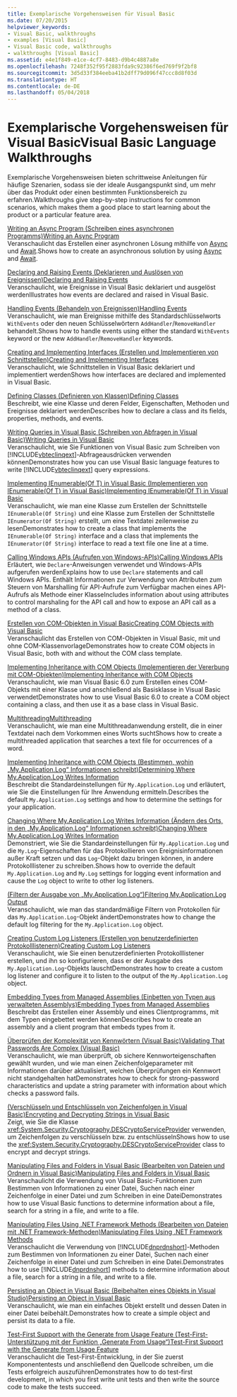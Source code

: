 ```yaml
---
title: Exemplarische Vorgehensweisen für Visual Basic
ms.date: 07/20/2015
helpviewer_keywords:
- Visual Basic, walkthroughs
- examples [Visual Basic]
- Visual Basic code, walkthroughs
- walkthroughs [Visual Basic]
ms.assetid: e4e1f849-e1ce-4cf7-8483-d9b4c4887a8e
ms.openlocfilehash: 7248f352f95f2883fda9c92386f6ed769f9f2bf8
ms.sourcegitcommit: 3d5d33f384eeba41b2dff79d096f47ccc8d8f03d
ms.translationtype: HT
ms.contentlocale: de-DE
ms.lasthandoff: 05/04/2018
---
```

# <a name="visual-basic-language-walkthroughs"></a><span data-ttu-id="bbe92-102">Exemplarische Vorgehensweisen für Visual Basic</span><span class="sxs-lookup"><span data-stu-id="bbe92-102">Visual Basic Language Walkthroughs</span></span>
<span data-ttu-id="bbe92-103">Exemplarische Vorgehensweisen bieten schrittweise Anleitungen für häufige Szenarien, sodass sie der ideale Ausgangspunkt sind, um mehr über das Produkt oder einen bestimmten Funktionsbereich zu erfahren.</span><span class="sxs-lookup"><span data-stu-id="bbe92-103">Walkthroughs give step-by-step instructions for common scenarios, which makes them a good place to start learning about the product or a particular feature area.</span></span>  
  
 [<span data-ttu-id="bbe92-104">Writing an Async Program (Schreiben eines asynchronen Programms)</span><span class="sxs-lookup"><span data-stu-id="bbe92-104">Writing an Async Program</span></span>](./programming-guide/concepts/async/walkthrough-accessing-the-web-by-using-async-and-await.md)  
 <span data-ttu-id="bbe92-105">Veranschaulicht das Erstellen einer asynchronen Lösung mithilfe von [Async](../visual-basic/language-reference/modifiers/async.md) und [Await](../visual-basic/language-reference/operators/await-operator.md).</span><span class="sxs-lookup"><span data-stu-id="bbe92-105">Shows how to create an asynchronous solution by using [Async](../visual-basic/language-reference/modifiers/async.md) and [Await](../visual-basic/language-reference/operators/await-operator.md).</span></span>  
  
 [<span data-ttu-id="bbe92-106">Declaring and Raising Events (Deklarieren und Auslösen von Ereignissen)</span><span class="sxs-lookup"><span data-stu-id="bbe92-106">Declaring and Raising Events</span></span>](../visual-basic/programming-guide/language-features/events/walkthrough-declaring-and-raising-events.md)  
 <span data-ttu-id="bbe92-107">Veranschaulicht, wie Ereignisse in Visual Basic deklariert und ausgelöst werden</span><span class="sxs-lookup"><span data-stu-id="bbe92-107">Illustrates how events are declared and raised in Visual Basic.</span></span>  
  
 [<span data-ttu-id="bbe92-108">Handling Events (Behandeln von Ereignissen)</span><span class="sxs-lookup"><span data-stu-id="bbe92-108">Handling Events</span></span>](../visual-basic/programming-guide/language-features/events/walkthrough-handling-events.md)  
 <span data-ttu-id="bbe92-109">Veranschaulicht, wie man Ereignisse mithilfe des Standardschlüsselworts `WithEvents` oder den neuen Schlüsselwörtern `AddHandler`/`RemoveHandler` behandelt.</span><span class="sxs-lookup"><span data-stu-id="bbe92-109">Shows how to handle events using either the standard `WithEvents` keyword or the new `AddHandler`/`RemoveHandler` keywords.</span></span>  
  
 [<span data-ttu-id="bbe92-110">Creating and Implementing Interfaces (Erstellen und Implementieren von Schnittstellen)</span><span class="sxs-lookup"><span data-stu-id="bbe92-110">Creating and Implementing Interfaces</span></span>](../visual-basic/programming-guide/language-features/interfaces/walkthrough-creating-and-implementing-interfaces.md)  
 <span data-ttu-id="bbe92-111">Veranschaulicht, wie Schnittstellen in Visual Basic deklariert und implementiert werden</span><span class="sxs-lookup"><span data-stu-id="bbe92-111">Shows how interfaces are declared and implemented in Visual Basic.</span></span>  
  
 [<span data-ttu-id="bbe92-112">Defining Classes (Definieren von Klassen)</span><span class="sxs-lookup"><span data-stu-id="bbe92-112">Defining Classes</span></span>](../visual-basic/programming-guide/language-features/objects-and-classes/walkthrough-defining-classes.md)  
 <span data-ttu-id="bbe92-113">Beschreibt, wie eine Klasse und deren Felder, Eigenschaften, Methoden und Ereignisse deklariert werden</span><span class="sxs-lookup"><span data-stu-id="bbe92-113">Describes how to declare a class and its fields, properties, methods, and events.</span></span>  
  
 [<span data-ttu-id="bbe92-114">Writing Queries in Visual Basic (Schreiben von Abfragen in Visual Basic)</span><span class="sxs-lookup"><span data-stu-id="bbe92-114">Writing Queries in Visual Basic</span></span>](../visual-basic/programming-guide/concepts/linq/walkthrough-writing-queries.md)  
 <span data-ttu-id="bbe92-115">Veranschaulicht, wie Sie Funktionen von Visual Basic zum Schreiben von [!INCLUDE[vbteclinqext](~/includes/vbteclinqext-md.md)]-Abfrageausdrücken verwenden können</span><span class="sxs-lookup"><span data-stu-id="bbe92-115">Demonstrates how you can use Visual Basic language features to write [!INCLUDE[vbteclinqext](~/includes/vbteclinqext-md.md)] query expressions.</span></span>  
  
 [<span data-ttu-id="bbe92-116">Implementing IEnumerable(Of T) in Visual Basic (Implementieren von IEnumerable(Of T) in Visual Basic)</span><span class="sxs-lookup"><span data-stu-id="bbe92-116">Implementing IEnumerable(Of T) in Visual Basic</span></span>](../visual-basic/programming-guide/language-features/control-flow/walkthrough-implementing-ienumerable-of-t.md)  
 <span data-ttu-id="bbe92-117">Veranschaulicht, wie man eine Klasse zum Erstellen der Schnittstelle `IEnumerable(Of String)` und eine Klasse zum Erstellen der Schnittstelle `IEnumerator(Of String)` erstellt, um eine Textdatei zeilenweise zu lesen</span><span class="sxs-lookup"><span data-stu-id="bbe92-117">Demonstrates how to create a class that implements the `IEnumerable(Of String)` interface and a class that implements the `IEnumerator(Of String)` interface to read a text file one line at a time.</span></span>  
  
 [<span data-ttu-id="bbe92-118">Calling Windows APIs (Aufrufen von Windows-APIs)</span><span class="sxs-lookup"><span data-stu-id="bbe92-118">Calling Windows APIs</span></span>](../visual-basic/programming-guide/com-interop/walkthrough-calling-windows-apis.md)  
 <span data-ttu-id="bbe92-119">Erläutert, wie `Declare`-Anweisungen verwendet und Windows-APIs aufgerufen werden</span><span class="sxs-lookup"><span data-stu-id="bbe92-119">Explains how to use `Declare` statements and call Windows APIs.</span></span> <span data-ttu-id="bbe92-120">Enthält Informationen zur Verwendung von Attributen zum Steuern von Marshalling für API-Aufrufe zum Verfügbar machen eines API-Aufrufs als Methode einer Klasse</span><span class="sxs-lookup"><span data-stu-id="bbe92-120">Includes information about using attributes to control marshaling for the API call and how to expose an API call as a method of a class.</span></span>  
  
 [<span data-ttu-id="bbe92-121">Erstellen von COM-Objekten in Visual Basic</span><span class="sxs-lookup"><span data-stu-id="bbe92-121">Creating COM Objects with Visual Basic</span></span>](../visual-basic/programming-guide/com-interop/walkthrough-creating-com-objects.md)  
 <span data-ttu-id="bbe92-122">Veranschaulicht das Erstellen von COM-Objekten in Visual Basic, mit und ohne COM-Klassenvorlage</span><span class="sxs-lookup"><span data-stu-id="bbe92-122">Demonstrates how to create COM objects in Visual Basic, both with and without the COM class template.</span></span>  
  
 [<span data-ttu-id="bbe92-123">Implementing Inheritance with COM Objects (Implementieren der Vererbung mit COM-Objekten)</span><span class="sxs-lookup"><span data-stu-id="bbe92-123">Implementing Inheritance with COM Objects</span></span>](../visual-basic/programming-guide/com-interop/walkthrough-implementing-inheritance-with-com-objects.md)  
 <span data-ttu-id="bbe92-124">Veranschaulicht, wie man Visual Basic 6.0 zum Erstellen eines COM-Objekts mit einer Klasse und anschließend als Basisklasse in Visual Basic verwendet</span><span class="sxs-lookup"><span data-stu-id="bbe92-124">Demonstrates how to use Visual Basic 6.0 to create a COM object containing a class, and then use it as a base class in Visual Basic.</span></span>  
  
 [<span data-ttu-id="bbe92-125">Multithreading</span><span class="sxs-lookup"><span data-stu-id="bbe92-125">Multithreading</span></span>](http://msdn.microsoft.com/library/2cbf5116-8499-4af9-818c-6f7c1c2ad2c9)  
 <span data-ttu-id="bbe92-126">Veranschaulicht, wie man eine Multithreadanwendung erstellt, die in einer Textdatei nach dem Vorkommen eines Worts sucht</span><span class="sxs-lookup"><span data-stu-id="bbe92-126">Shows how to create a multithreaded application that searches a text file for occurrences of a word.</span></span>  
  
 [<span data-ttu-id="bbe92-127">Implementing Inheritance with COM Objects (Bestimmen, wohin „My.Application.Log“ Informationen schreibt)</span><span class="sxs-lookup"><span data-stu-id="bbe92-127">Determining Where My.Application.Log Writes Information</span></span>](../visual-basic/developing-apps/programming/log-info/walkthrough-determining-where-my-application-log-writes-information.md)  
 <span data-ttu-id="bbe92-128">Beschreibt die Standardeinstellungen für `My.Application.Log` und erläutert, wie Sie die Einstellungen für Ihre Anwendung ermitteln.</span><span class="sxs-lookup"><span data-stu-id="bbe92-128">Describes the default `My.Application.Log` settings and how to determine the settings for your application.</span></span>  
  
 [<span data-ttu-id="bbe92-129">Changing Where My.Application.Log Writes Information (Ändern des Orts, in den „My.Application.Log“ Informationen schreibt)</span><span class="sxs-lookup"><span data-stu-id="bbe92-129">Changing Where My.Application.Log Writes Information</span></span>](../visual-basic/developing-apps/programming/log-info/walkthrough-changing-where-my-application-log-writes-information.md)  
 <span data-ttu-id="bbe92-130">Demonstriert, wie Sie die Standardeinstellungen für `My.Application.Log` und die `My.Log`-Eigenschaften für das Protokollieren von Ereignisinformationen außer Kraft setzen und das `Log`-Objekt dazu bringen können, in andere Protokolllistener zu schreiben.</span><span class="sxs-lookup"><span data-stu-id="bbe92-130">Shows how to override the default `My.Application.Log` and `My.Log` settings for logging event information and cause the `Log` object to write to other log listeners.</span></span>  
  
 [<span data-ttu-id="bbe92-131"> (Filtern der Ausgabe von „My.Application.Log“)</span><span class="sxs-lookup"><span data-stu-id="bbe92-131">Filtering My.Application.Log Output</span></span>](../visual-basic/developing-apps/programming/log-info/walkthrough-filtering-my-application-log-output.md)  
 <span data-ttu-id="bbe92-132">Veranschaulicht, wie man das standardmäßige Filtern von Protokollen für das `My.Application.Log`-Objekt ändert</span><span class="sxs-lookup"><span data-stu-id="bbe92-132">Demonstrates how to change the default log filtering for the `My.Application.Log` object.</span></span>  
  
 [<span data-ttu-id="bbe92-133">Creating Custom Log Listeners (Erstellen von benutzerdefinierten Protokolllistenern)</span><span class="sxs-lookup"><span data-stu-id="bbe92-133">Creating Custom Log Listeners</span></span>](../visual-basic/developing-apps/programming/log-info/walkthrough-creating-custom-log-listeners.md)  
 <span data-ttu-id="bbe92-134">Veranschaulicht, wie Sie einen benutzerdefinierten Protokolllistener erstellen, und ihn so konfigurieren, dass er der Ausgabe des `My.Application.Log`-Objekts lauscht</span><span class="sxs-lookup"><span data-stu-id="bbe92-134">Demonstrates how to create a custom log listener and configure it to listen to the output of the `My.Application.Log` object.</span></span>  
  
 [<span data-ttu-id="bbe92-135">Embedding Types from Managed Assemblies (Einbetten von Typen aus verwalteten Assemblys)</span><span class="sxs-lookup"><span data-stu-id="bbe92-135">Embedding Types from Managed Assemblies</span></span>](http://msdn.microsoft.com/library/b28ec92c-1867-4847-95c0-61adfe095e21)  
 <span data-ttu-id="bbe92-136">Beschreibt das Erstellen einer Assembly und eines Clientprogramms, mit dem Typen eingebettet werden können</span><span class="sxs-lookup"><span data-stu-id="bbe92-136">Describes how to create an assembly and a client program that embeds types from it.</span></span>  
  
 [<span data-ttu-id="bbe92-137">Überprüfen der Komplexität von Kennwörtern (Visual Basic)</span><span class="sxs-lookup"><span data-stu-id="bbe92-137">Validating That Passwords Are Complex (Visual Basic)</span></span>](../visual-basic/programming-guide/language-features/strings/walkthrough-validating-that-passwords-are-complex.md)  
 <span data-ttu-id="bbe92-138">Veranschaulicht, wie man überprüft, ob sichere Kennworteigenschaften gewählt wurden, und wie man einen Zeichenfolgeparameter mit Informationen darüber aktualisiert, welchen Überprüfungen ein Kennwort nicht standgehalten hat</span><span class="sxs-lookup"><span data-stu-id="bbe92-138">Demonstrates how to check for strong-password characteristics and update a string parameter with information about which checks a password fails.</span></span>  
  
 [<span data-ttu-id="bbe92-139"> (Verschlüsseln und Entschlüsseln von Zeichenfolgen in Visual Basic)</span><span class="sxs-lookup"><span data-stu-id="bbe92-139">Encrypting and Decrypting Strings in Visual Basic</span></span>](../visual-basic/programming-guide/language-features/strings/walkthrough-encrypting-and-decrypting-strings.md)  
 <span data-ttu-id="bbe92-140">Zeigt, wie Sie die Klasse <xref:System.Security.Cryptography.DESCryptoServiceProvider> verwenden, um Zeichenfolgen zu verschlüsseln bzw. zu entschlüsseln</span><span class="sxs-lookup"><span data-stu-id="bbe92-140">Shows how to use the <xref:System.Security.Cryptography.DESCryptoServiceProvider> class to encrypt and decrypt strings.</span></span>  
  
 [<span data-ttu-id="bbe92-141">Manipulating Files and Folders in Visual Basic (Bearbeiten von Dateien und Ordnern in Visual Basic)</span><span class="sxs-lookup"><span data-stu-id="bbe92-141">Manipulating Files and Folders in Visual Basic</span></span>](../visual-basic/developing-apps/programming/drives-directories-files/walkthrough-manipulating-files-and-directories.md)  
 <span data-ttu-id="bbe92-142">Veranschaulicht die Verwendung von Visual Basic-Funktionen zum Bestimmen von Informationen zu einer Datei, Suchen nach einer Zeichenfolge in einer Datei und zum Schreiben in eine Datei</span><span class="sxs-lookup"><span data-stu-id="bbe92-142">Demonstrates how to use Visual Basic functions to determine information about a file, search for a string in a file, and write to a file.</span></span>  
  
 [<span data-ttu-id="bbe92-143">Manipulating Files Using .NET Framework Methods (Bearbeiten von Dateien mit .NET Framework-Methoden)</span><span class="sxs-lookup"><span data-stu-id="bbe92-143">Manipulating Files Using .NET Framework Methods</span></span>](../visual-basic/developing-apps/programming/drives-directories-files/walkthrough-manipulating-files-by-using-net-framework-methods.md)  
 <span data-ttu-id="bbe92-144">Veranschaulicht die Verwendung von [!INCLUDE[dnprdnshort](~/includes/dnprdnshort-md.md)]-Methoden zum Bestimmen von Informationen zu einer Datei, Suchen nach einer Zeichenfolge in einer Datei und zum Schreiben in eine Datei.</span><span class="sxs-lookup"><span data-stu-id="bbe92-144">Demonstrates how to use [!INCLUDE[dnprdnshort](~/includes/dnprdnshort-md.md)] methods to determine information about a file, search for a string in a file, and write to a file.</span></span>  
  
 [<span data-ttu-id="bbe92-145">Persisting an Object in Visual Basic (Beibehalten eines Objekts in Visual Studio)</span><span class="sxs-lookup"><span data-stu-id="bbe92-145">Persisting an Object in Visual Basic</span></span>](http://msdn.microsoft.com/library/cb0a0917-08d5-4578-ad2b-3764ccf6167f)  
 <span data-ttu-id="bbe92-146">Veranschaulicht, wie man ein einfaches Objekt erstellt und dessen Daten in einer Datei beibehält.</span><span class="sxs-lookup"><span data-stu-id="bbe92-146">Demonstrates how to create a simple object and persist its data to a file.</span></span>  
  
 [<span data-ttu-id="bbe92-147">Test-First Support with the Generate from Usage Feature (Test-First-Unterstützung mit der Funktion „Generate From Usage“)</span><span class="sxs-lookup"><span data-stu-id="bbe92-147">Test-First Support with the Generate from Usage Feature</span></span>](http://msdn.microsoft.com/library/764c17a4-cd95-4c23-bf63-d92d9c5adfb2)  
 <span data-ttu-id="bbe92-148">Veranschaulicht die Test-First-Entwicklung, in der Sie zuerst Komponententests und anschließend den Quellcode schreiben, um die Tests erfolgreich auszuführen</span><span class="sxs-lookup"><span data-stu-id="bbe92-148">Demonstrates how to do test-first development, in which you first write unit tests and then write the source code to make the tests succeed.</span></span>
